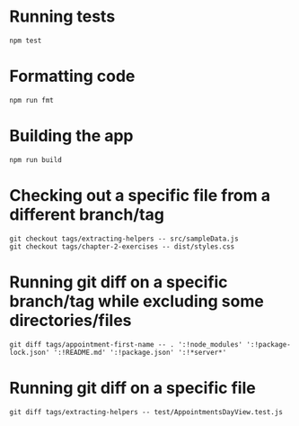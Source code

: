 # Running tests

```
npm test
```

# Formatting code

```
npm run fmt
```

# Building the app

```
npm run build
```

# Checking out a specific file from a different branch/tag

```
git checkout tags/extracting-helpers -- src/sampleData.js
git checkout tags/chapter-2-exercises -- dist/styles.css
```

# Running git diff on a specific branch/tag while excluding some directories/files 

```
git diff tags/appointment-first-name -- . ':!node_modules' ':!package-lock.json' ':!README.md' ':!package.json' ':!*server*'
```

# Running git diff on a specific file

```
git diff tags/extracting-helpers -- test/AppointmentsDayView.test.js
```
